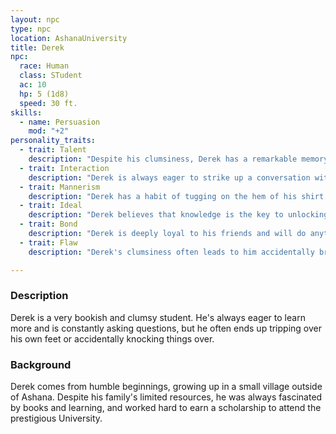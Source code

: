```yaml
---
layout: npc
type: npc
location: AshanaUniversity
title: Derek
npc:
  race: Human
  class: STudent
  ac: 10
  hp: 5 (1d8)
  speed: 30 ft.
skills:
  - name: Persuasion
    mod: "+2"
personality_traits:
  - trait: Talent
    description: "Despite his clumsiness, Derek has a remarkable memory and is able to recall even the most obscure facts and details."
  - trait: Interaction
    description: "Derek is always eager to strike up a conversation with anyone who will listen, but his awkwardness often makes it difficult for others to engage with him."
  - trait: Mannerism
    description: "Derek has a habit of tugging on the hem of his shirt when he's nervous or excited."
  - trait: Ideal
    description: "Derek believes that knowledge is the key to unlocking the mysteries of the universe, and he is always seeking to expand his understanding of the world around him."
  - trait: Bond
    description: "Derek is deeply loyal to his friends and will do anything to protect them."
  - trait: Flaw
    description: "Derek's clumsiness often leads to him accidentally breaking things or causing accidents, which can sometimes get him into trouble with those around him."

---
```

### Description
Derek is a very bookish and clumsy student. He's always eager to learn more and is constantly asking questions, but he often ends up tripping over his own feet or accidentally knocking things over.

### Background
Derek comes from humble beginnings, growing up in a small village outside of Ashana. Despite his family's limited resources, he was always fascinated by books and learning, and worked hard to earn a scholarship to attend the prestigious University.

